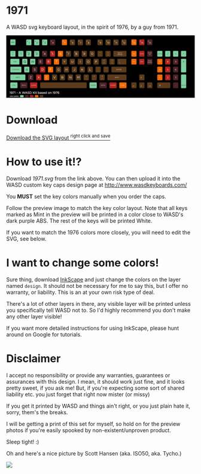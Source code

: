 # 1971

A WASD svg keyboard layout, in the spirit of 1976, by a guy from 1971.

![](preview.png)

# Download 

[Download the SVG layout <sup>right click and save</sup>](https://raw.githubusercontent.com/jasonm23/1971-wasd/master/1971.svg)

# How to use it!?

Download _1971.svg_ from the link above.  You can then upload it into the WASD custom key caps design page at http://www.wasdkeyboards.com/

You **MUST** set the key colors manually when you order the caps.

Follow the preview image to match the key color layout. Note that all keys marked as Mint in the preview will be printed in a color close to WASD's dark purple ABS. The rest of the keys will be printed White.

If you want to match the 1976 colors more closely, you will need to edit the SVG, see below.

# I want to change some colors!

Sure thing, download [InkScape](https://inkscape.org/en/download/) and just change the colors on the layer named `design`.  It should not be necessary for me to say this, but I offer no warranty, or liability. This is an at your own risk type of deal.

There's a lot of other layers in there, any visible layer will be printed unless you specifically tell WASD not to. So I'd highly recommend you don't make any other layer visible!

If you want more detailed instructions for using InkScape, please hunt around on Google for tutorials.

# Disclaimer

I accept no responsibility or provide any warranties, guarantees or assurances with this design. I mean, it should work just fine, and it looks pretty sweet, if you ask me! But, if you're expecting some sort of shared liability etc. you just forget that right now mister (or missy)

If you get it printed by WASD and things ain't right, or you just plain hate it, sorry, them's the breaks.

I will be getting a print of this set for myself, so hold on for the preview photos if you're easily spooked by non-existent/unproven product.

Sleep tight! :)

Oh and here's a nice picture by Scott Hansen (aka. ISO50, aka. Tycho.)

[![](http://blog.iso50.com/wp-content/uploads/2007/11/iso50-vuela-thumb.jpg)](http://blog.iso50.com)
